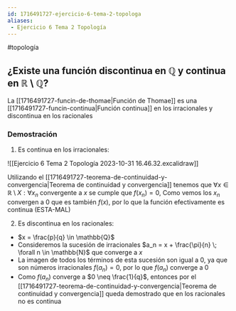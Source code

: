 ```yaml
---
id: 1716491727-ejercicio-6-tema-2-topologa
aliases:
 - Ejercicio 6 Tema 2 Topología
---
```


#topología 

## ¿Existe una función discontinua en $\mathbb{Q}$ y continua en $\mathbb{R} \setminus \mathbb{Q}$?

La [[1716491727-funcin-de-thomae|Función de Thomae]] es una [[1716491727-funcin-continua|Función continua]] en los irracionales y discontinua en los racionales

### Demostración

1. Es continua en los irracionales:

![[Ejercicio 6 Tema 2 Topología 2023-10-31 16.46.32.excalidraw]]

Utilizando el [[1716491727-teorema-de-continuidad-y-convergencia|Teorema de continuidad y convergencia]] tenemos que $\forall x \in \mathbb{R} \setminus X :\forall x_n \text{ convergente a } x \text{ se cumple que } f(x_n)=0$, Como vemos los $x_n$ convergen a 0 que es también $f(x)$, por lo que la función efectivamente es continua (ESTA-MAL)


2. Es discontinua en los racionales:

- $x = \frac{p}{q} \in \mathbb{Q}$
- Consideremos la sucesión de irracionales $a_n = x + \frac{\pi}{n} \; \forall n \in \mathbb{N}$ que converge a $x$
- La imagen de todos los términos de esta sucesión son igual a 0, ya que son números irracionales $f(a_n)=0$, por lo que $f(a_n)$ converge a 0 
- Como $f(a_n)$ converge a $0 \neq \frac{1}{q}$, entonces por el [[1716491727-teorema-de-continuidad-y-convergencia|Teorema de continuidad y convergencia]] queda demostrado que en los racionales no es continua
